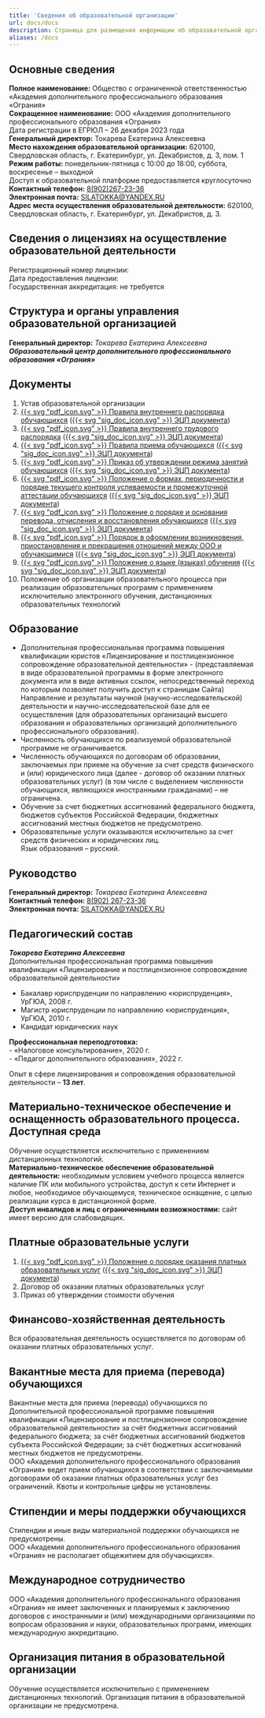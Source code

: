 ```yaml
---
title: 'Сведения об образовательной организации'
url: docs/docs
description: Страница для размещения информации об образовательной организацией
aliases: /docs
---
```


## Основные сведения

**Полное наименование:** Общество с ограниченной ответственностью «Академия дополнительного профессионального образования «Ограния»  
**Сокращенное наименование:** ООО «Академия дополнительного профессионального образования «Ограния»  
Дата регистрации в ЕГРЮЛ – 26 декабря 2023 года  
**Генеральный директор:** Токарева Екатерина Алексеевна  
**Место нахождения образовательной организации:** 620100, Свердловская область, г. Екатеринбург, ул. Декабристов, д. 3, пом. 1  
**Режим работы:** понедельник-пятница с 10:00 до 18:00, суббота, воскресенье – выходной  
Доступ к образовательной платформе предоставляется круглосуточно  
**Контактный телефон:** [8(902)267-23-36](tel:89022672336)  
**Электронная почта:** <SILATOKKA@YANDEX.RU>  
**Адрес места осуществления образовательной деятельности:** 620100, Свердловская область, г. Екатеринбург, ул. Декабристов, д. 3.  

## Сведения о лицензиях на осуществление образовательной деятельности

Регистрационный номер лицензии:  
Дата предоставления лицензии:  
Государственная аккредитация: не требуется

## Структура и органы управления образовательной организацией

**Генеральный директор:** *Токарева Екатерина Алексеевна*  
***Образовательный центр дополнительного профессионального образования «Ограния»***

## Документы

1. Устав образовательной организации
2. [{{< svg "pdf_icon.svg" >}} Правила внутреннего распорядка обучающихся](./files/Правила%20внутреннего%20распорядка%20обучающихся.pdf) ([{{< svg "sig_doc_icon.svg" >}} ЭЦП документа](./files/Правила%20внутреннего%20распорядка%20обучающихся.pdf.p7s))
3. [{{< svg "pdf_icon.svg" >}} Правила внутреннего трудового распорядка](./files/Правила%20внутреннего%20трудового%20распорядка.pdf) ([{{< svg "sig_doc_icon.svg" >}} ЭЦП документа](./files/Правила%20внутреннего%20трудового%20распорядка.pdf.p7s))
4. [{{< svg "pdf_icon.svg" >}} Правила приема обучающихся](./files/Правила%20приема%20обучающихся.pdf) ([{{< svg "sig_doc_icon.svg" >}} ЭЦП документа](./files/Правила%20приема%20обучающихся.pdf.p7s))
5. [{{< svg "pdf_icon.svg" >}} Приказ об утверждении режима занятий обучающихся](./files/Режим%20занятий%20обучающихся.pdf) ([{{< svg "sig_doc_icon.svg" >}} ЭЦП документа](./files/Режим%20занятий%20обучающихся.pdf.p7s))
6. [{{< svg "pdf_icon.svg" >}} Положение о формах, периодичности и порядке текущего контроля успеваемости и промежуточной аттестации обучающихся](./files/Положение%20о%20формах,%20периодичности%20и%20порядке%20текущего%20контроля.pdf) ([{{< svg "sig_doc_icon.svg" >}} ЭЦП документа](./files/Положение%20о%20формах,%20периодичности%20и%20порядке%20текущего%20контроля.pdf.p7s))
7. [{{< svg "pdf_icon.svg" >}} Положение о порядке и основания перевода, отчисления и восстановления обучающихся](./files/Порядок%20и%20основания%20перевода,%20отчисления%20и%20восстановления%20обучающихся.pdf) ([{{< svg "sig_doc_icon.svg" >}} ЭЦП документа](./files/Порядок%20и%20основания%20перевода,%20отчисления%20и%20восстановления%20обучающихся.pdf.p7s))
8. [{{< svg "pdf_icon.svg" >}} Порядок в оформлении возникновения, приостановления и прекращения отношений между ООО и обучающимися](./files/Порядок%20оформления%20возникновения%20и%20прекращения%20образовательных%20отношений%20между%20обучающимся%20и%20ООО%20Ограния.pdf) ([{{< svg "sig_doc_icon.svg" >}} ЭЦП документа](./files/Порядок%20оформления%20возникновения%20и%20прекращения%20образовательных%20отношений%20между%20обучающимся%20и%20ООО%20Ограния.pdf.p7s))
9. [{{< svg "pdf_icon.svg" >}} Положение о языке (языках) обучения](./files/Положение%20о%20языке%20обучения.pdf) ([{{< svg "sig_doc_icon.svg" >}} ЭЦП документа](./files/Положение%20о%20языке%20обучения.pdf.p7s))
10. Положение об организации образовательного процесса при реализации образовательных программ с применением исключительно электронного обучения, дистанционных образовательных технологий

## Образование

- Дополнительная профессиональная программа повышения квалификации юристов «Лицензирование и постлицензионное сопровождение образовательной деятельности» - (представляемая в виде образовательной программы в форме электронного документа или в виде активных ссылок, непосредственный переход по которым позволяет получить доступ к страницам Сайта)
Направление и результаты научной (научно-исследовательской) деятельности и научно-исследовательской базе для ее осуществления (для образовательных организаций высшего образования и образовательных организаций дополнительного профессионального образования).  
- Численность обучающихся по реализуемой образовательной программе не ограничивается.  
- Численность обучающихся по договорам об образовании, заключаемых при приеме на обучение за счет средств физического и (или) юридического лица (далее - договор об оказании платных образовательных услуг) (в том числе с выделением численности обучающихся, являющихся иностранными гражданами) – не ограничена.  
- Обучение за счет бюджетных ассигнований федерального бюджета, бюджетов субъектов Российской Федерации, бюджетных ассигнований местных бюджетов не предусмотрено.  
- Образовательные услуги оказываются исключительно за счет средств физических и юридических лиц.  
Язык образования  – русский.

## Руководство

**Генеральный директор:** *Токарева Екатерина Алексеевна*  
**Контактный телефон:** [8(902) 267-23-36](tel:89022672336)  
**Электронная почта:** <SILATOKKA@YANDEX.RU>  

## Педагогический состав

***Токарева Екатерина Алексеевна***  
Дополнительная профессиональная программа повышения квалификации «Лицензирование и постлицензионное сопровождение образовательной деятельности»

- Бакалавр юриспруденции по направлению «юриспруденция», УрГЮА, 2008 г.
- Магистр юриспруденции по направлению «юриспруденция», УрГЮА, 2010 г.
- Кандидат юридических наук

**Профессиональная переподготовка:**  
    - «Налоговое консультирование», 2020 г.  
    - «Педагог дополнительного образования», 2022 г.  

Опыт в сфере лицензирования и сопровождения образовательной деятельности – **13 лет**.

## Материально-техническое обеспечение и оснащенность образовательного процесса. Доступная среда

Обучение осуществляется исключительно с применением дистанционных технологий.  
**Материально-техническое обеспечение образовательной деятельности:** необходимым условием учебного процесса является наличие ПК или мобильного устройства, доступ к сети Интернет и любое, необходимое обучающемуся, техническое оснащение, с целью реализации курса в дистанционной форме.  
**Доступ инвалидов и лиц с ограниченными возможностями:** сайт имеет версию для слабовидящих.

## Платные образовательные услуги

1. [{{< svg "pdf_icon.svg" >}} Положение о порядке оказания платных образовательных услуг](./files/Положение%20о%20порядке%20оказания%20платных%20образовательных%20услуг.pdf) ([{{< svg "sig_doc_icon.svg" >}} ЭЦП документа](./files/Положение%20о%20порядке%20оказания%20платных%20образовательных%20услуг.pdf.p7s))
2. Договор об оказании платных образовательных услуг
3. Приказ об утверждении стоимости обучения

## Финансово-хозяйственная деятельность

Вся образовательная деятельность осуществляется по договорам об оказании платных образовательных услуг.

## Вакантные места для приема (перевода) обучающихся

Вакантные места для приема (перевода) обучающихся по Дополнительной профессиональной программе повышения квалификации «Лицензирование и постлицензионное сопровождение образовательной деятельности» за счёт бюджетных ассигнований федерального бюджета; за счёт бюджетных ассигнований бюджетов субъекта Российской Федерации; за счёт бюджетных ассигнований местных бюджетов не предусмотрены.  
ООО «Академия дополнительного профессионального образования «Ограния» ведет прием обучающихся в соответствии с заключаемыми договорами об оказании платных образовательных услуг без ограничений.
Квоты и контрольные цифры не установлены.

## Стипендии и меры поддержки обучающихся

Стипендии и иные виды материальной поддержки обучающихся не предусмотрены.  
ООО «Академия дополнительного профессионального образования «Ограния» не располагает общежитием для обучающихся».

## Международное сотрудничество

ООО «Академия дополнительного профессионального образования «Ограния» не имеет заключенных и планируемых к заключению договоров с иностранными и (или) международными организациями по вопросам образования и науки, образовательных программ, имеющих международную аккредитацию.

## Организация питания в образовательной организации

Обучение осуществляется исключительно с применением дистанционных технологий. Организация питания в образовательной организации не предусмотрена.
